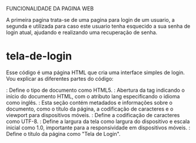 FUNCIONALIDADE DA PAGINA WEB

A primeira pagina trata-se de uma pagina para login de um usuario, a segunda e utilizada para caso este usuario tenha esquecido a sua senha de login atual, ajudando e realizando uma recuperação de senha.

# tela-de-login

Esse código é uma página HTML que cria uma interface simples de login. Vou explicar as diferentes partes do código:

<!DOCTYPE html>: Define o tipo de documento como HTML5.
<html lang="en">: Abertura da tag <html> indicando o início do documento HTML, com o atributo lang especificando o idioma como inglês.
<head>: Esta seção contém metadados e informações sobre o documento, como o título da página, a codificação de caracteres e o viewport para dispositivos móveis.
<meta charset="UTF-8">: Define a codificação de caracteres como UTF-8.
<meta name="viewport" content="width=device-width, initial-scale=1.0">: Define a largura da tela como largura do dispositivo e escala inicial como 1.0, importante para a responsividade em dispositivos móveis.
<title>Tela de Login</title>: Define o título da página como "Tela de Login".
<style>: Define estilos CSS internos para a página.
<body>: Esta seção contém o conteúdo visível da página.
<div class="login-container">: Um contêiner para o formulário de login.
<form action="#" method="post" id="login-form">: Um formulário de login que envia os dados para um destino não especificado (#) usando o método POST.
<label for="username">Usuário:</label>: Rótulo para o campo de entrada de usuário.
<input type="text" id="username" name="username" required>: Campo de entrada de texto para o nome de usuário, com o atributo required indicando que é obrigatório preencher este campo.
<label for="password">Senha:</label>: Rótulo para o campo de entrada de senha.
<input type="password" id="password" name="password" required>: Campo de entrada de senha, com o atributo required.
<input type="submit" value="Entrar">: Botão de envio do formulário.
<div class="forgot-password">: Uma seção para o link "Esqueceu a senha de novo cara ?".
<a href="http://127.0.0.1:5500/2login.html" id="forgot-password-link">Esqueceu a senha de novo cara ?</a>: Um link para uma página externa ou local (neste caso, 2login.html) para redefinir a senha.
<script src="script.js"></script>: Referência a um arquivo JavaScript externo chamado script.js, que provavelmente contém funcionalidades adicionais para o formulário de login.
  

  # esqueceu a senha

  Este código é uma página HTML para recuperação de senha. Aqui está uma explicação das partes do código:

<!DOCTYPE html>: Declaração do tipo de documento como HTML5.
<html lang="en">: Tag HTML que define o idioma do documento como inglês.
<head>: Esta seção contém metadados e informações sobre o documento.
<meta charset="UTF-8">: Define a codificação de caracteres como UTF-8.
<meta name="viewport" content="width=device-width, initial-scale=1.0">: Define a largura da tela como largura do dispositivo e escala inicial como 1.0, importante para a responsividade em dispositivos móveis.
<title>Recuperação de Senha</title>: Define o título da página como "Recuperação de Senha".
<style>: Define estilos CSS internos para a página.
<body>: Esta seção contém o conteúdo visível da página.
<div class="login-container">: Um contêiner para o formulário de recuperação de senha.
<h2>Ultima vez que eu recupero em se liga</h2>: Um título para o formulário de recuperação de senha.
<form action="#" method="post" id="forgot-password-form">: Um formulário que envia os dados para um destino não especificado (#) usando o método POST.
<label for="email">E-mail:</label>: Rótulo para o campo de entrada de e-mail.
<input type="email" id="email" name="email" required>: Campo de entrada de e-mail, com o atributo required indicando que é obrigatório preencher este campo.
<input type="submit" value="Recuperar Senha">: Botão de envio do formulário.
<script>: Não há scripts incluídos nesta página.